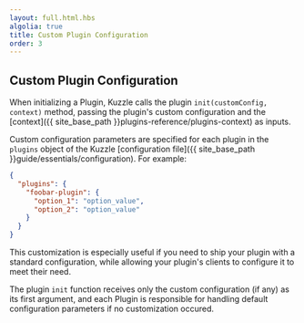```yaml
---
layout: full.html.hbs
algolia: true
title: Custom Plugin Configuration
order: 3
---
```


## Custom Plugin Configuration

When initializing a Plugin, Kuzzle calls the plugin `init(customConfig, context)` method, passing the plugin's custom configuration and the [context]({{ site_base_path }}plugins-reference/plugins-context) as inputs.

Custom configuration parameters are specified for each plugin in the `plugins` object of the Kuzzle [configuration file]({{ site_base_path }}guide/essentials/configuration). For example:

```json
{
  "plugins": {
    "foobar-plugin": {
      "option_1": "option_value",
      "option_2": "option_value"
    }
  }
}
```

This customization is especially useful if you need to ship your plugin with a standard configuration, while allowing your plugin's clients to configure it to meet their need.

The plugin `init` function receives only the custom configuration (if any) as its first argument, and each Plugin is responsible for handling default configuration parameters if no customization occured.
